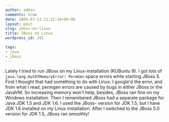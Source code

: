 ```yaml
---
author: admin
comments: true
date: 2009-07-13 11:21:26+00:00
layout: post
slug: jboss-on-linux
title: JBoss on Linux
wordpress_id: 342

tags:
- java
- jboss
---
```


Lately I tried to run JBoss on my Linux-installation (KUBuntu 9). I got lots of  `java.lang.OutOfMemoryError: PermGen` space errors while starting JBoss 5. First I thought that had something to do with Linux. I google'd the error, and from what I read, permgen errors are caused by bugs in either JBoss or the JavaVM. So increasing memory won't help, besides, JBoss ran fine on my Windows installation.
Then I remembered JBoss had a separate package for Java JDK 1.5 and JDK 1.6. I used the JBoss- version for JDK 1.5, but I have JDK 1.6 installed on my Linux installation. After I switched to the JBoss 5.0 version for JDK 1.5, JBoss ran smoothly!
